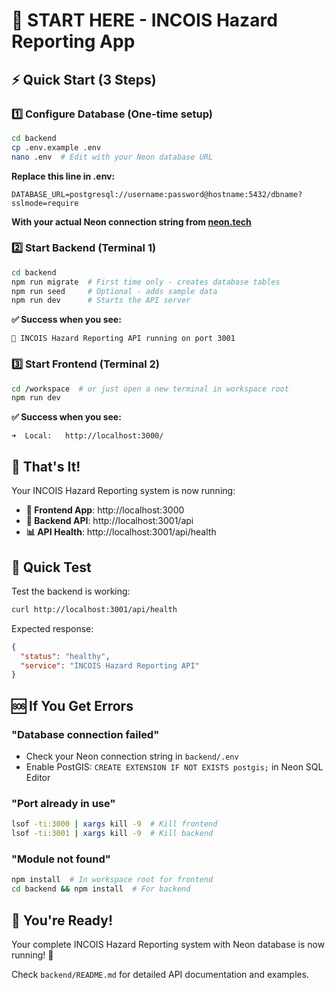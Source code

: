 # 🚀 START HERE - INCOIS Hazard Reporting App

## ⚡ Quick Start (3 Steps)

### 1️⃣ **Configure Database** (One-time setup)
```bash
cd backend
cp .env.example .env
nano .env  # Edit with your Neon database URL
```

**Replace this line in .env:**
```env
DATABASE_URL=postgresql://username:password@hostname:5432/dbname?sslmode=require
```

**With your actual Neon connection string from [neon.tech](https://neon.tech)**

### 2️⃣ **Start Backend** (Terminal 1)
```bash
cd backend
npm run migrate  # First time only - creates database tables
npm run seed     # Optional - adds sample data
npm run dev      # Starts the API server
```

**✅ Success when you see:**
```
🚀 INCOIS Hazard Reporting API running on port 3001
```

### 3️⃣ **Start Frontend** (Terminal 2)
```bash
cd /workspace  # or just open a new terminal in workspace root
npm run dev
```

**✅ Success when you see:**
```
➜  Local:   http://localhost:3000/
```

## 🎯 **That's It!**

Your INCOIS Hazard Reporting system is now running:

- **🎨 Frontend App**: http://localhost:3000
- **🔧 Backend API**: http://localhost:3001/api  
- **📊 API Health**: http://localhost:3001/api/health

## 🧪 **Quick Test**

Test the backend is working:
```bash
curl http://localhost:3001/api/health
```

Expected response:
```json
{
  "status": "healthy",
  "service": "INCOIS Hazard Reporting API"
}
```

## 🆘 **If You Get Errors**

### **"Database connection failed"**
- Check your Neon connection string in `backend/.env`
- Enable PostGIS: `CREATE EXTENSION IF NOT EXISTS postgis;` in Neon SQL Editor

### **"Port already in use"**
```bash
lsof -ti:3000 | xargs kill -9  # Kill frontend
lsof -ti:3001 | xargs kill -9  # Kill backend
```

### **"Module not found"**
```bash
npm install  # In workspace root for frontend
cd backend && npm install  # For backend
```

## 🎉 **You're Ready!**

Your complete INCOIS Hazard Reporting system with Neon database is now running! 🌊

Check `backend/README.md` for detailed API documentation and examples.